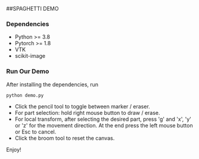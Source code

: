##SPAGHETTI DEMO

### Dependencies 
- Python >= 3.8
- Pytorch >= 1.8
- VTK
- scikit-image

### Run Our Demo
After installing the dependencies, run 
```
python demo.py
``` 
- Click the pencil tool to toggle between marker / eraser.
- For part selection: hold right mouse button to draw / erase.
- For local transform, after selecting the desired part, press 'g' and 'x', 'y' or 'z' for the movement direction. At the end press the left mouse button or Esc to cancel.
- Click the broom tool to reset the canvas.

Enjoy!


